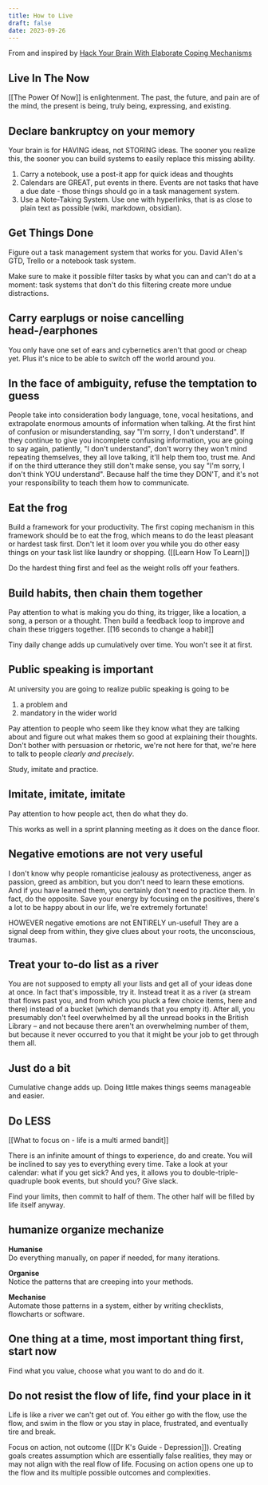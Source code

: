 ```yaml
---
title: How to Live
draft: false
date: 2023-09-26
---
```

From and inspired by [Hack Your Brain With Elaborate Coping Mechanisms](https://www.youtube.com/watch?v=XUZ9VATeF_4)

## Live In The Now

[[The Power Of Now]] is enlightenment. The past, the future, and pain are of the mind, the present is being, truly being, expressing, and existing.

## Declare bankruptcy on your memory 

Your brain is for HAVING ideas, not STORING ideas. The sooner you realize this, the sooner you can build systems to easily replace this missing ability.

1. Carry a notebook, use a post-it app for quick ideas and thoughts
2. Calendars are GREAT, put events in there. Events are not tasks that have a due date - those things should go in a task management system.
3. Use a Note-Taking System. Use one with hyperlinks, that is as close to plain text as possible (wiki, markdown, obsidian).

## Get Things Done

Figure out a task management system that works for you. David Allen's GTD, Trello or a notebook task system.

Make sure to make it possible filter tasks by what you can and can't do at a moment: task systems that don't do this filtering create more undue distractions.

## Carry earplugs or noise cancelling head-/earphones

You only have one set of ears and cybernetics aren't that good or cheap yet. Plus it's nice to be able to switch off the world around you.

## In the face of ambiguity, refuse the temptation to guess

People take into consideration body language, tone, vocal hesitations, and extrapolate enormous amounts of information when talking. At the first hint of confusion or misunderstanding, say "I'm sorry, I don't understand". If they continue to give you incomplete confusing information, you are going to say again, patiently, "I don't understand", don't worry they won't mind repeating themselves, they all love talking, it'll help them too, trust me. And if on the third utterance they still don't make sense, you say "I'm sorry, I don't think YOU understand". 
Because half the time they DON'T, and it's not your responsibility to teach them how to communicate.

## Eat the frog

Build a framework for your productivity.
The first coping mechanism in this framework should be to eat the frog, which means to do the least pleasant or hardest task first. Don't let it loom over you while you do other easy things on your task list like laundry or shopping. ([[Learn How To Learn]])

Do the hardest thing first and feel as the weight rolls off your feathers.

## Build habits, then chain them together

Pay attention to what is making you do thing, its trigger, like a location, a song, a person or a thought. Then build a feedback loop to improve and chain these triggers together. [[16 seconds to change a habit]]

Tiny daily change adds up cumulatively over time. You won't see it at first.

## Public speaking is important

At university you are going to realize public speaking is going to be 
1. a problem and 
2. mandatory in the wider world

Pay attention to people who seem like they know what they are talking about and figure out what makes them so good at explaining their thoughts.
Don't bother with persuasion or rhetoric, we're not here for that, we're here to talk to people *clearly and precisely*.

Study, imitate and practice.

## Imitate, imitate, imitate

Pay attention to how people act, then do what they do.

This works as well in a sprint planning meeting as it does on the dance floor.

## Negative emotions are not very useful

I don't know why people romanticise jealousy as protectiveness, anger as passion, greed as ambition, but you don't need to learn these emotions.
And if you have learned them, you certainly don't need to practice them.
In fact, do the opposite.
Save your energy by focusing on the positives, there's a lot to be happy about in our life, we're extremely fortunate!

HOWEVER negative emotions are not ENTIRELY un-useful! They are a signal deep from within, they give clues about your roots, the unconscious, traumas.

## Treat your to-do list as a river

You are not supposed to empty all your lists and get all of your ideas done at once. In fact that's impossible, try it.
Instead treat it as a river (a stream that flows past you, and from which you pluck a few choice items, here and there) instead of a bucket (which demands that you empty it).
After all, you presumably don't feel overwhelmed by all the unread books in the British Library – and not because there aren't an overwhelming number of them, but because it never occurred to you that it might be your job to get through them all.

## Just do a bit

Cumulative change adds up. Doing little makes things seems manageable and easier. 

## Do LESS

[[What to focus on - life is a multi armed bandit]]

There is an infinite amount of things to experience, do and create. You will be inclined to say yes to everything every time. Take a look at your calendar: what if you get sick? And yes, it allows you to double-triple-quadruple book events, but should you? Give slack.

Find your limits, then commit to half of them. The other half will be filled by life itself anyway.

## humanize organize mechanize

**Humanise**  
Do everything manually, on paper if needed, for many iterations.  
  
**Organise**  
Notice the patterns that are creeping into your methods.  
  
**Mechanise**  
Automate those patterns in a system, either by writing checklists, flowcharts or software.

## One thing at a time, most important thing first, start now

Find what you value, choose what you want to do and do it.

## Do not resist the flow of life, find your place in it

Life is like a river we can't get out of. You either go with the flow, use the flow, and swim in the flow or you stay in place, frustrated, and eventually tire and break.

Focus on action, not outcome ([[Dr K's Guide - Depression]]). Creating goals creates assumption which are essentially false realities, they may or may not align with the real flow of life. Focusing on action opens one up to the flow and its multiple possible outcomes and complexities.